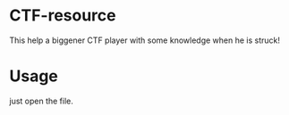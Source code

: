 # CTF-resource
This help a biggener CTF player with some knowledge when he is struck! 
                      
                      
  # Usage 
  just open the file.


